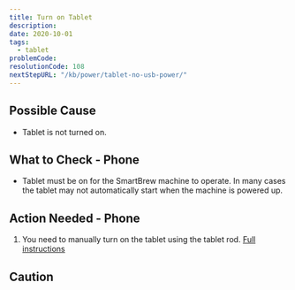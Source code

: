 ```yaml
---
title: Turn on Tablet
description:
date: 2020-10-01
tags:
  - tablet
problemCode: 
resolutionCode: 108
nextStepURL: "/kb/power/tablet-no-usb-power/"
---
```

## Possible Cause

- Tablet is not turned on.

## What to Check - Phone

- Tablet must be on for the SmartBrew machine to operate. In many cases the tablet may not automatically start when the machine is powered up.

## Action Needed - Phone

1) You need to manually turn on the tablet using the tablet rod. [Full instructions](/pdf/TSB4_Power_Up_Guide_071819.pdf)

## Caution
